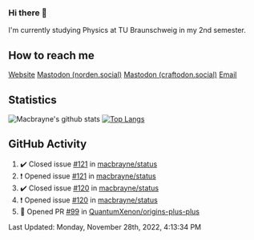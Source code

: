 ### Hi there 👋
I'm currently studying Physics at TU Braunschweig in my 2nd semester.

## How to reach me
[Website](https://florentin-schleuss.de)
<a rel="me" href="https://norden.social/@florentin">Mastodon (norden.social)</a>
<a rel="me" href="https://craftodon.social/@frodolon">Mastodon (craftodon.social)</a>
[Email](mailto:hello@macbrayne.de)

## Statistics
![Macbrayne's github stats](https://github-readme-stats.vercel.app/api?username=macbrayne&count_private=true&show_icons=true&hide_rank=true&custom_title=macbrayne's%20GitHub%20Stats)
[![Top Langs](https://github-readme-stats.vercel.app/api/top-langs/?username=macbrayne&exclude_repo=liftron&layout=compact)](https://github.com/anuraghazra/github-readme-stats)
## GitHub Activity

<!--RECENT_ACTIVITY:start-->
1. ✔️ Closed issue [#121](https://github.com/macbrayne/status/issues/121) in [macbrayne/status](https://github.com/macbrayne/status)
2. ❗️ Opened issue [#121](https://github.com/macbrayne/status/issues/121) in [macbrayne/status](https://github.com/macbrayne/status)
3. ✔️ Closed issue [#120](https://github.com/macbrayne/status/issues/120) in [macbrayne/status](https://github.com/macbrayne/status)
4. ❗️ Opened issue [#120](https://github.com/macbrayne/status/issues/120) in [macbrayne/status](https://github.com/macbrayne/status)
5. 💪 Opened PR [#99](https://github.com/QuantumXenon/origins-plus-plus/pull/99) in [QuantumXenon/origins-plus-plus](https://github.com/QuantumXenon/origins-plus-plus)
<!--RECENT_ACTIVITY:end-->

<!--RECENT_ACTIVITY:last_update-->
Last Updated: Monday, November 28th, 2022, 4:13:34 PM
<!--RECENT_ACTIVITY:last_update_end-->


<!--
**macbrayne/macbrayne** is a ✨ _special_ ✨ repository because its `README.md` (this file) appears on your GitHub profile.

Here are some ideas to get you started:

- 🔭 I’m currently working on ...
- 🌱 I’m currently learning ...
- 👯 I’m looking to collaborate on ...
- 🤔 I’m looking for help with ...
- 💬 Ask me about ...
- 📫 How to reach me: ...
- 😄 Pronouns: ...
- ⚡ Fun fact: ...
-->
